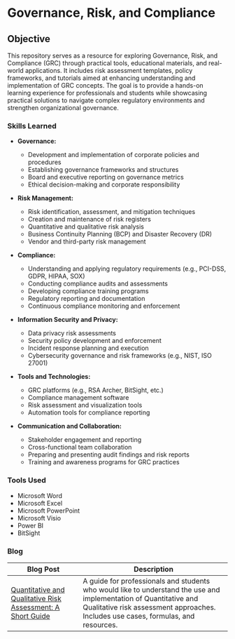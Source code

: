 # Governance, Risk, and Compliance

## Objective

This repository serves as a resource for exploring Governance, Risk, and Compliance (GRC) through practical tools, educational materials, and real-world applications. It includes risk assessment templates, policy frameworks, and tutorials aimed at enhancing understanding and implementation of GRC concepts. The goal is to provide a hands-on learning experience for professionals and students while showcasing practical solutions to navigate complex regulatory environments and strengthen organizational governance.

### Skills Learned

- **Governance:**
  - Development and implementation of corporate policies and procedures
  - Establishing governance frameworks and structures
  - Board and executive reporting on governance metrics
  - Ethical decision-making and corporate responsibility

- **Risk Management:**
  - Risk identification, assessment, and mitigation techniques
  - Creation and maintenance of risk registers
  - Quantitative and qualitative risk analysis
  - Business Continuity Planning (BCP) and Disaster Recovery (DR)
  - Vendor and third-party risk management

- **Compliance:**
  - Understanding and applying regulatory requirements (e.g., PCI-DSS, GDPR, HIPAA, SOX)
  - Conducting compliance audits and assessments
  - Developing compliance training programs
  - Regulatory reporting and documentation
  - Continuous compliance monitoring and enforcement

- **Information Security and Privacy:**
  - Data privacy risk assessments
  - Security policy development and enforcement
  - Incident response planning and execution
  - Cybersecurity governance and risk frameworks (e.g., NIST, ISO 27001)

- **Tools and Technologies:**
  - GRC platforms (e.g., RSA Archer, BitSight, etc.)
  - Compliance management software
  - Risk assessment and visualization tools
  - Automation tools for compliance reporting

- **Communication and Collaboration:**
  - Stakeholder engagement and reporting
  - Cross-functional team collaboration
  - Preparing and presenting audit findings and risk reports
  - Training and awareness programs for GRC practices

### Tools Used

- Microsoft Word
- Microsoft Excel
- Microsoft PowerPoint
- Microsoft Visio
- Power BI
- BitSight

### Blog
| Blog Post                                      | Description               |
|------------------------------------------------|---------------------------|
| <a href="https://github.com/VoxSecuritatis/Blog-GRC-QuantitativeQualitativeRiskAnalysis">Quantitative and Qualitative Risk Assessment: A Short Guide  | A guide for professionals and students who would like to understand the use and implementation of Quantitative and Qualitative risk assessment approaches.  Includes use cases, formulas, and resources. |
